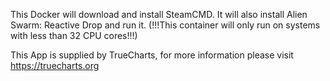This Docker will download and install SteamCMD. It will also install Alien Swarm: Reactive Drop and run it. (!!!This container will only run on systems with less than 32 CPU cores!!!) 


This App is supplied by TrueCharts, for more information please visit https://truecharts.org
